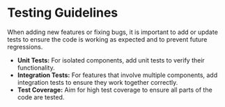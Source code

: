 # Testing Guidelines

When adding new features or fixing bugs, it is important to add or update tests to ensure the code is working as expected and to prevent future regressions.

-   **Unit Tests:** For isolated components, add unit tests to verify their functionality.
-   **Integration Tests:** For features that involve multiple components, add integration tests to ensure they work together correctly.
-   **Test Coverage:** Aim for high test coverage to ensure all parts of the code are tested.

